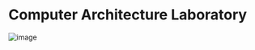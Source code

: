 # Computer Architecture Laboratory

![image](https://github.com/quangtu84/riscv32/assets/122661723/376f73bf-b1b9-4294-8571-52adff4cc05c)


